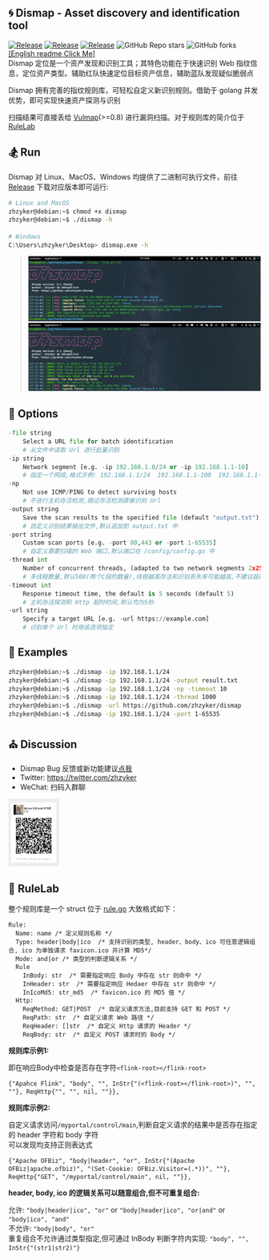 ## 🌀 Dismap - Asset discovery and identification tool
<a href="https://github.com/zhzyker/dismap"><img alt="Release" src="https://img.shields.io/badge/golang-1.6+-9cf"></a>
<a href="https://github.com/zhzyker/dismap"><img alt="Release" src="https://img.shields.io/badge/dismap-0.1-ff69b4"></a>
<a href="https://github.com/zhzyker/dismap"><img alt="Release" src="https://img.shields.io/badge/LICENSE-GPL-important"></a>
![GitHub Repo stars](https://img.shields.io/github/stars/zhzyker/dismap?color=success)
![GitHub forks](https://img.shields.io/github/forks/zhzyker/dismap)  
[[English readme Click Me]](https://github.com/zhzyker/dismap/blob/main/readme-en.md)  
Dismap 定位是一个资产发现和识别工具；其特色功能在于快速识别 Web 指纹信息，定位资产类型。辅助红队快速定位目标资产信息，辅助蓝队发现疑似脆弱点  

Dismap 拥有完善的指纹规则库，可轻松自定义新识别规则。借助于 golang 并发优势，即可实现快速资产探测与识别  

扫描结果可直接丢给 [Vulmap](https://github.com/zhzyker/vulmap)(>=0.8) 进行漏洞扫描。对于规则库的简介位于 [RuleLab](https://github.com/zhzyker/dismap#-rulelab)

## 🏂 Run
Dismap 对 Linux、MacOS、Windows 均提供了二进制可执行文件，前往 [Release](https://github.com/zhzyker/dismap/releases) 下载对应版本即可运行:
```Bash
# Linux and MacOS
zhzyker@debian:~$ chmod +x dismap
zhzyker@debian:~$ ./dismap -h

# Windows
C:\Users\zhzyker\Desktop> dismap.exe -h
```  
>  ![dismap1](https://github.com/zhzyker/zhzyker/blob/main/dd.png)
>  ![dismap2](https://github.com/zhzyker/zhzyker/blob/main/dd2.png)



## 🎡 Options
```Python
-file string
    Select a URL file for batch identification
    # 从文件中读取 Url 进行批量识别
-ip string
    Network segment [e.g. -ip 192.168.1.0/24 or -ip 192.168.1.1-10]
    # 指定一个网段,格式示例: 192.168.1.1/24  192.168.1.1-100  192.168.1.1-192.168.1.254
-np
    Not use ICMP/PING to detect surviving hosts
    # 不进行主机存活检测,跳过存活检测直接识别 Url
-output string
    Save the scan results to the specified file (default "output.txt")
    # 自定义识别结果输出文件,默认追加到 output.txt 中
-port string
    Custom scan ports [e.g. -port 80,443 or -port 1-65535]
    # 自定义需要扫描的 Web 端口,默认端口在 /config/config.go 中
-thread int
    Number of concurrent threads, (adapted to two network segments 2x254) (default 508)
    # 多线程数量,默认508(两个C段的数量),线程越高存活和识别丢失率可能越高,不建议超过2000
-timeout int
    Response timeout time, the default is 5 seconds (default 5)
    # 主机存活探测和 Http 超时时间,默认均为5秒
-url string
    Specify a target URL [e.g. -url https://example.com]
    # 识别单个 Url 时用该选项指定
```

## 🎨 Examples
```Bash
zhzyker@debian:~$ ./dismap -ip 192.168.1.1/24
zhzyker@debian:~$ ./dismap -ip 192.168.1.1/24 -output result.txt
zhzyker@debian:~$ ./dismap -ip 192.168.1.1/24 -np -timeout 10
zhzyker@debian:~$ ./dismap -ip 192.168.1.1/24 -thread 1000
zhzyker@debian:~$ ./dismap -url https://github.com/zhzyker/dismap
zhzyker@debian:~$ ./dismap -ip 192.168.1.1/24 -port 1-65535
```

## ⛪ Discussion
* Dismap Bug 反馈或新功能建议[点我](https://github.com/zhzyker/dismap/issues)
* Twitter: https://twitter.com/zhzyker
* WeChat: 扫码入群聊    
<p>
    <img alt="QR-code" src="https://github.com/zhzyker/zhzyker/blob/main/dismap_wechat_3.jpg" width="20%" height="20%" style="max-width:100%;">
</p>

## 🌈 RuleLab
整个规则库是一个 struct 位于 [rule.go](https://github.com/zhzyker/dismap/blob/main/config/rule.go)
大致格式如下：
```Golang
Rule:
  Name: name /* 定义规则名称 */
  Type: header|body|ico  /* 支持识别的类型, header、body、ico 可任意逻辑组合, ico 为单独请求 favicon.ico 并计算 MD5*/
  Mode: and|or /* 类型的判断逻辑关系 */
  Rule
    InBody: str  /* 需要指定响应 Body 中存在 str 则命中 */
    InHeader: str  /* 需要指定响应 Hedaer 中存在 str 则命中 */
    InIcoMd5: str_md5  /* favicon.ico 的 MD5 值 */
  Http:
    ReqMethod: GET|POST  /* 自定义请求方法,目前支持 GET 和 POST */
    ReqPath: str  /* 自定义请求 Web 路径 */
    ReqHeader: []str  /* 自定义 Http 请求的 Header */
    ReqBody: str  /* 自定义 POST 请求时的 Body */
```
**规则库示例1:**  

即在响应Body中检查是否存在字符`<flink-root></flink-root>`
```Golang
{"Apahce Flink", "body", "", InStr{"(<flink-root></flink-root>)", "", ""}, ReqHttp{"", "", nil, ""}},
```  

**规则库示例2:**  

自定义请求访问`/myportal/control/main`,判断自定义请求的结果中是否存在指定的 header 字符和 body 字符  
可以发现均支持正则表达式  
```Golang
{"Apache OFBiz", "body|header", "or", InStr{"(Apache OFBiz|apache.ofbiz)", "(Set-Cookie: OFBiz.Visitor=(.*))", ""}, ReqHttp{"GET", "/myportal/control/main", nil, ""}},
```

**header, body, ico 的逻辑关系可以随意组合,但不可重复组合:**  

允许: `"body|header|ico", "or"` or `"body|header|ico", "or|and"` or `"body|ico", "and"`   
不允许: `"body|body", "or"`  
重复组合不允许通过类型指定,但可通过 InBody 判断字符内实现: `"body", "", InStr{"(str1|str2)"}`  
